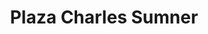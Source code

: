 ---
title: "Plaza Charles Sumner"
url: /santo-domingo/plaza-charles-sumner/
shop: centro comercial
---